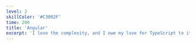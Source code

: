 ```yaml
---
level: 2
skillColor: '#C3002F'
time: 200
title: 'Angular'
excerpt: 'I love the complexity, and I owe my love for TypeScript to it.'
---
```


